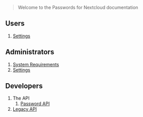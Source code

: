 > Welcome to the Passwords for Nextcloud documentation

## Users
1. [Settings](Users/Personal-Settings)

## Administrators
1. [System Requirements](Administrators/System-Requirements)
1. [Settings](Administrators/Administrative-Settings)

## Developers
1. The API
   1. [Password API](Developers/Api/Password-Api)
2. [Legacy API](Developers/Api/Legacy-Api)